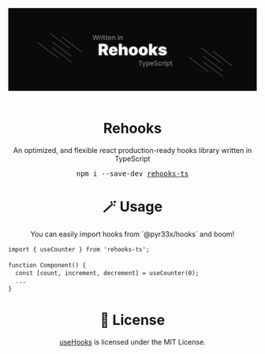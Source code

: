 <div align="center">
  <img src="./assets/Banner.jpg" alt="rehooks" />
</div>

<br />

<div align="center">
  <h1>Rehooks</h1>
  <p>An optimized, and flexible react production-ready hooks library written in TypeScript</p>
</div>

<div align="center">
  <pre>npm i --save-dev <a href="#">rehooks-ts</a></pre>
</div>

<h1 align="center">🪄 Usage</h1>
<p align="center">
You can easily import hooks from `@pyr33x/hooks` and boom!
</p>

```tsx
import { useCounter } from 'rehooks-ts';

function Component() {
  const [count, increment, decrement] = useCounter(0);
  ...
}
```

<h1 align="center">🧾 License</h1>

<p align="center">
<a href="https://npmjs.com/package/@pyr33x/hooks">useHooks</a> is licensed under the MIT License.
</p>
